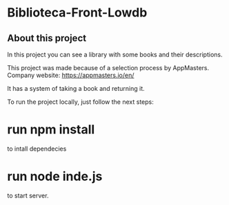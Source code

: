 ﻿# Biblioteca-Front-Lowdb
## About this project

In this project you can see a library with some books and their descriptions.

This project was made because of a selection process by AppMasters. Company website: https://appmasters.io/en/

It has a system of taking a book and returning it.

To run the project locally, just follow the next steps:

 # run npm install 
 
 to intall dependecies
 
 # run node inde.js
 to start server.

